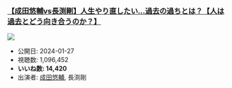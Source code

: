 ### [【成田悠輔vs長渕剛】人生やり直したい…過去の過ちとは？【人は過去とどう向き合うのか？】](https://www.youtube.com/watch?v=arcYBqJcY8w)
[![](https://img.youtube.com/vi/arcYBqJcY8w/sddefault.jpg)](https://www.youtube.com/watch?v=arcYBqJcY8w)
-   公開日: 2024-01-27
-   視聴数: 1,096,452
-   **いいね数: 14,420**
-   出演者: [成田悠輔](/rehacq_fan/people/成田悠輔 "wikilink"), 長渕剛
